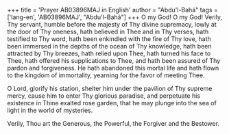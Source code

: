 +++
title = 'Prayer AB03896MAJ in English'
author = "Abdu'l-Bahá"
tags = ['lang-en', 'AB03896MAJ', "Abdu'l-Bahá"]
+++
O my God! O my God! Verily, Thy servant, humble before the majesty of Thy divine supremacy, lowly at the door of Thy oneness, hath believed in Thee and in Thy verses, hath testified to Thy word, hath been enkindled with the fire of Thy love, hath been immersed in the depths of the ocean of Thy knowledge, hath been attracted by Thy breezes, hath relied upon Thee, hath turned his face to Thee, hath offered his supplications to Thee, and hath been assured of Thy pardon and forgiveness. He hath abandoned this mortal life and hath flown to the kingdom of immortality, yearning for the favor of meeting Thee.

O Lord, glorify his station, shelter him under the pavilion of Thy supreme mercy, cause him to enter Thy glorious paradise, and perpetuate his existence in Thine exalted rose garden, that he may plunge into the sea of light in the world of mysteries.

Verily, Thou art the Generous, the Powerful, the Forgiver and the Bestower.
